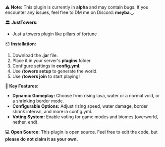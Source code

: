 ⚠️ **Note:** This plugin is currently in **alpha** and may contain bugs. If you encounter any issues, feel free to DM me on Discord: **meyba._.**

🏛️ **JustTowers:**
- Just a towers plugin like pillars of fortune

📦 **Installation:**
1. Download the **.jar** file.
2. Place it in your server's **plugins** folder.
3. Configure settings in **config.yml**.
4. Use **/towers setup** to generate the world.
5. Use **/towers join** to start playing!

🔑 **Key Features:**
- **Dynamic Gameplay:** Choose from rising lava, water or a normal void, or a shrinking border mode.
- **Configurable Options:** Adjust rising speed, water damage, border shrink interval, and more in config.yml.
- **Voting System:** Enable voting for game modes and biomes (overworld, nether, end).

💻 **Open Source:**
This plugin is open source.
Feel free to edit the code, but **please do not claim it as your own.**
